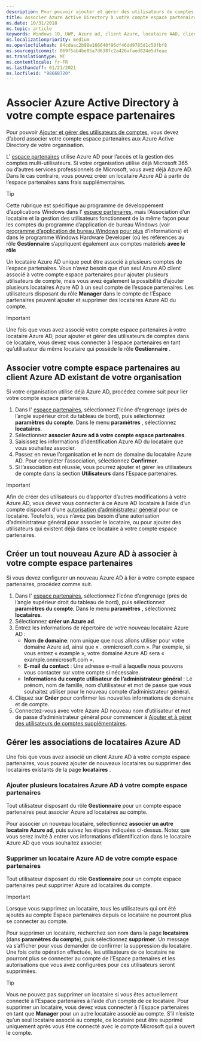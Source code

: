 ```yaml
---
description: Pour pouvoir ajouter et gérer des utilisateurs de comptes, vous devez d’abord associer votre compte espace partenaires aux Azure Active Directory de votre organisation.
title: Associer Azure Active Directory à votre compte espace partenaires
ms.date: 10/31/2018
ms.topic: article
keywords: Windows 10, UWP, Azure ad, client Azure, locataire AAD, client Azure ad, gestion des locataires, locataires
ms.localizationpriority: medium
ms.openlocfilehash: 84cdaac2b98e166640f96df46dd9785d1c50fbf8
ms.sourcegitcommit: 069f5ab4be85a7d638fc2a426afaed824e5dfeae
ms.translationtype: MT
ms.contentlocale: fr-FR
ms.lasthandoff: 01/21/2021
ms.locfileid: "98668720"
---
```

# <a name="associate-azure-active-directory-with-your-partner-center-account"></a>Associer Azure Active Directory à votre compte espace partenaires

Pour pouvoir [Ajouter et gérer des utilisateurs de comptes](add-users-groups-and-azure-ad-applications.md), vous devez d’abord associer votre compte espace partenaires aux Azure Active Directory de votre organisation. 

L' [espace partenaires](https://partner.microsoft.com/dashboard) utilise Azure AD pour l’accès et la gestion des comptes multi-utilisateurs. Si votre organisation utilise déjà Microsoft 365 ou d’autres services professionnels de Microsoft, vous avez déjà Azure AD. Dans le cas contraire, vous pouvez créer un locataire Azure AD à partir de l’espace partenaires sans frais supplémentaires.

> [!TIP]
> Cette rubrique est spécifique au programme de développement d’applications Windows dans l' [espace partenaires](https://partner.microsoft.com/dashboard), mais l’Association d’un locataire et la gestion des utilisateurs fonctionnent de la même façon pour les comptes du programme d’application de bureau Windows (voir [programme d’application de bureau Windows](/windows/desktop/appxpkg/windows-desktop-application-program#add-and-manage-account-users) [pour plus](/windows-hardware/drivers/dashboard/dashboard-administration) d’informations) et dans le programme Windows Hardware Developer (où les références au rôle **Gestionnaire** s’appliquent également aux comptes matériels **avec le rôle**

Un locataire Azure AD unique peut être associé à plusieurs comptes de l’espace partenaires. Vous n’avez besoin que d’un seul Azure AD client associé à votre compte espace partenaires pour ajouter plusieurs utilisateurs de compte, mais vous avez également la possibilité d’ajouter plusieurs locataires Azure AD à un seul compte de l’espace partenaires. Les utilisateurs disposant du rôle **Manager** dans le compte de l’Espace partenaires peuvent ajouter et supprimer des locataires Azure AD du compte.

> [!IMPORTANT]
> Une fois que vous avez associé votre compte espace partenaires à votre locataire Azure AD, pour ajouter et gérer des utilisateurs de comptes dans ce locataire, vous devez vous connecter à l’espace partenaires en tant qu’utilisateur du même locataire qui possède le rôle **Gestionnaire** .


## <a name="associate-your-partner-center-account-with-your-organizations-existing-azure-ad-tenant"></a>Associer votre compte espace partenaires au client Azure AD existant de votre organisation

Si votre organisation utilise déjà Azure AD, procédez comme suit pour lier votre compte espace partenaires.

1.  Dans l' [espace partenaires](https://partner.microsoft.com/dashboard), sélectionnez l’icône d’engrenage (près de l’angle supérieur droit du tableau de bord), puis sélectionnez **paramètres du compte**. Dans le menu **paramètres** , sélectionnez **locataires**.
2.  Sélectionnez **associer Azure ad à votre compte espace partenaires**.
3.  Saisissez les informations d’identification Azure AD du locataire que vous souhaitez associer.
4.  Passez en revue l’organisation et le nom de domaine du locataire Azure AD. Pour compléter l’association, sélectionnez **Confirmer**.
5.  Si l’association est réussie, vous pourrez ajouter et gérer les utilisateurs de compte dans la section **Utilisateurs** dans l’Espace partenaires.

> [!IMPORTANT]
> Afin de créer des utilisateurs ou d’apporter d’autres modifications à votre Azure AD, vous devez vous connecter à ce Azure AD locataire à l’aide d’un compte disposant d’une [autorisation d’administrateur général](/azure/active-directory/users-groups-roles/directory-assign-admin-roles) pour ce locataire. Toutefois, vous n’avez pas besoin d’une autorisation d’administrateur général pour associer le locataire, ou pour ajouter des utilisateurs qui existent déjà dans ce locataire à votre compte espace partenaires.


## <a name="create-a-brand-new-azure-ad-to-associate-with-your-partner-center-account"></a>Créer un tout nouveau Azure AD à associer à votre compte espace partenaires

Si vous devez configurer un nouveau Azure AD à lier à votre compte espace partenaires, procédez comme suit.

1.  Dans l' [espace partenaires](https://partner.microsoft.com/dashboard), sélectionnez l’icône d’engrenage (près de l’angle supérieur droit du tableau de bord), puis sélectionnez **paramètres du compte**. Dans le menu **paramètres** , sélectionnez **locataires**.
2.  Sélectionnez **créer un Azure ad**.
3.  Entrez les informations de répertoire de votre nouveau locataire Azure AD :
    - **Nom de domaine**: nom unique que nous allons utiliser pour votre domaine Azure ad, ainsi que « . onmicrosoft.com ». Par exemple, si vous entrez « example », votre domaine Azure AD sera « example.onmicrosoft.com ».
    - **E-mail du contact** : Une adresse e-mail à laquelle nous pouvons vous contacter sur votre compte si nécessaire.
    - **Informations du compte utilisateur de l’administrateur général** : Le prénom, nom de famille, nom d’utilisateur et mot de passe que vous souhaitez utiliser pour le nouveau compte d’administrateur général.
4.  Cliquez sur **Créer** pour confirmer les nouvelles informations de domaine et de compte.
5.  Connectez-vous avec votre Azure AD nouveau nom d’utilisateur et mot de passe d’administrateur général pour commencer à [Ajouter et à gérer des utilisateurs de comptes supplémentaires](add-users-groups-and-azure-ad-applications.md).


## <a name="manage-azure-ad-tenant-associations"></a>Gérer les associations de locataires Azure AD

Une fois que vous avez associé un client Azure AD à votre compte espace partenaires, vous pouvez ajouter de nouveaux locataires ou supprimer des locataires existants de la page **locataires** .


### <a name="add-multiple-azure-ad-tenants-to-your-partner-center-account"></a>Ajouter plusieurs locataires Azure AD à votre compte espace partenaires

Tout utilisateur disposant du rôle **Gestionnaire** pour un compte espace partenaires peut associer Azure ad locataires au compte.

Pour associer un nouveau locataire, sélectionnez **associer un autre locataire Azure ad**, puis suivez les étapes indiquées ci-dessus. Notez que vous serez invité à entrer vos informations d’identification dans le locataire Azure AD que vous souhaitez associer.


### <a name="remove-an-azure-ad-tenant-from-your-partner-center-account"></a>Supprimer un locataire Azure AD de votre compte espace partenaires

Tout utilisateur disposant du rôle **Gestionnaire** pour un compte espace partenaires peut supprimer Azure ad locataires du compte.

> [!IMPORTANT]
> Lorsque vous supprimez un locataire, tous les utilisateurs qui ont été ajoutés au compte Espace partenaires depuis ce locataire ne pourront plus se connecter au compte. 

Pour supprimer un locataire, recherchez son nom dans la page **locataires** (dans **paramètres du compte**), puis sélectionnez **supprimer**. Un message va s’afficher pour vous demander de confirmer la suppression du locataire. Une fois cette opération effectuée, les utilisateurs de ce locataire ne pourront plus se connecter au compte de l’Espace partenaires et les autorisations que vous avez configurées pour ces utilisateurs seront supprimées.

> [!TIP]
> Vous ne pouvez pas supprimer un locataire si vous êtes actuellement connecté à l’Espace partenaires à l’aide d’un compte de ce locataire. Pour supprimer un locataire, vous devez vous connecter à l’Espace partenaires en tant que **Manager** pour un autre locataire associé au compte. S’il n’existe qu’un seul locataire associé au compte, ce locataire peut être supprimé uniquement après vous être connecté avec le compte Microsoft qui a ouvert le compte.
